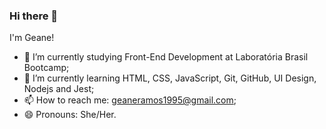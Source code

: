 ### Hi there 👋

I'm Geane!

- 🔭 I’m currently studying Front-End Development at Laboratória Brasil Bootcamp;
- 🌱 I’m currently learning HTML, CSS, JavaScript, Git, GitHub, UI Design, Nodejs and Jest;
- 📫 How to reach me: geaneramos1995@gmail.com;
- 😄 Pronouns: She/Her.

